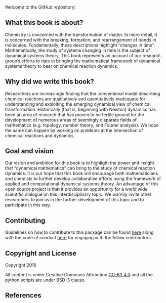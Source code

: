 Welcome to the GitHub repository!

What this book is about?
------------------------

Chemistry is concerned with the transformation of matter. In more
detail, it is concerned with the breaking, formation, and rearrangement
of bonds in molecules. Fundamentally, these descriptions highlight
“changes in time”. Mathematically, the study of systems changing in time
is the subject of dynamical systems theory. This book represents an
account of our research group’s efforts to date in bringing the
mathematical framework of dynamical systems theory to bear on chemical
reaction dynamics.

Why did we write this book?
---------------------------

Researchers are increasingly finding that the conventional model
describing chemical reactions are qualitatively and quantitatively
inadequate for understanding and exploiting the emerging dynamical view
of chemical transformation. Historically (that is, beginning with
Newton) dynamics has been an area of research that has proven to be
fertile ground for the development of numerous areas of seemingly
disparate fields of mathematics (e.g. topology, number theory, and
Fourier analysis). We hope the same can happen by working on problems at
the intersection of chemical reactions and dynamics.

Goal and vision
---------------

Our vision and ambition for this book is to highlight the power and
insight that “dynamical mathematics” can bring to the study of chemical
reaction dynamics. It is our hope that this book will encourage both
mathematicians and chemists to further develop collaborative efforts
using the framework of applied and computational dynamical systems
theory. An advantage of this open source project is that it provides an
opportunity for a world wide scientific dialogue on this
interdisciplinary topic. We warmly invite other researchers to join us
in the further development of this topic and to participate in this way.

Contributing
------------

Guidelines on how to contribute to this package can be found
[here](https://github.com/champsproject/chem_react_dyn/blob/master/docs/contributing.md)
along with the code of conduct
[here](https://github.com/champsproject/chem_react_dyn/blob/master/docs/CODE_OF_CONDUCT.md)
for engaging with the fellow contributors.

Copyright and License
---------------------

Copyright 2019

All content is under Creative Commons Attribution [CC-BY
4.0](https://creativecommons.org/licenses/by/4.0/legalcode.txt) and all
the python scripts are under [BSD-3
clause](https://github.com/champsproject/chem_react_dyn/blob/master/docs/LICENSE).

References
----------
